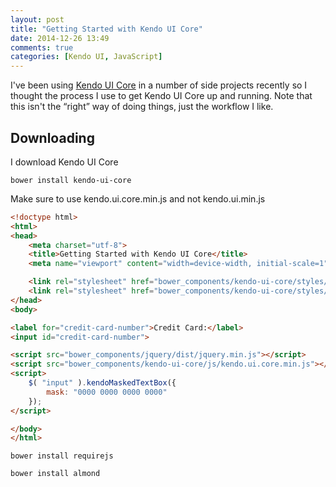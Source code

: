 ```yaml
---
layout: post
title: "Getting Started with Kendo UI Core"
date: 2014-12-26 13:49
comments: true
categories: [Kendo UI, JavaScript]
---
```


I've been using [Kendo UI Core](https://github.com/telerik/kendo-ui-core) in a number of side projects recently so I thought the process I use to get Kendo UI Core up and running. Note that this isn't the “right” way of doing things, just the workflow I like.

## Downloading

I download Kendo UI Core

`bower install kendo-ui-core`

Make sure to use kendo.ui.core.min.js and not kendo.ui.min.js

``` html
<!doctype html>
<html>
<head>
	<meta charset="utf-8">
	<title>Getting Started with Kendo UI Core</title>
	<meta name="viewport" content="width=device-width, initial-scale=1">

	<link rel="stylesheet" href="bower_components/kendo-ui-core/styles/kendo.common.min.css">
	<link rel="stylesheet" href="bower_components/kendo-ui-core/styles/kendo.flat.min.css">
</head>
<body>

<label for="credit-card-number">Credit Card:</label>
<input id="credit-card-number">

<script src="bower_components/jquery/dist/jquery.min.js"></script>
<script src="bower_components/kendo-ui-core/js/kendo.ui.core.min.js"></script>
<script>
	$( "input" ).kendoMaskedTextBox({
		mask: "0000 0000 0000 0000"
	});
</script>

</body>
</html>
```

`bower install requirejs`


`bower install almond`

